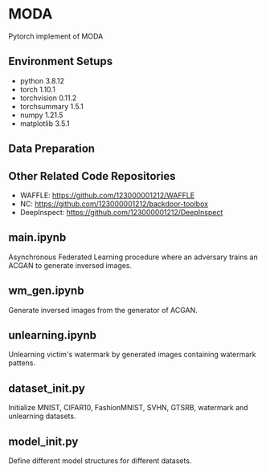 # MODA
 Pytorch implement of MODA

## Environment Setups

- python 3.8.12
- torch 1.10.1
- torchvision 0.11.2
- torchsummary 1.5.1
- numpy 1.21.5
- matplotlib 3.5.1

## Data Preparation





## Other Related Code Repositories

- WAFFLE: https://github.com/123000001212/WAFFLE
- NC: https://github.com/123000001212/backdoor-toolbox
- DeepInspect: https://github.com/123000001212/DeepInspect

## main.ipynb
Asynchronous Federated Learning procedure where an adversary trains an ACGAN to generate inversed images.
## wm_gen.ipynb
Generate inversed images from the generator of ACGAN.
## unlearning.ipynb
Unlearning victim's watermark by generated images containing watermark pattens.
## dataset_init.py
Initialize MNIST, CIFAR10, FashionMNIST, SVHN, GTSRB, watermark and unlearning datasets.
## model_init.py
Define different model structures for different datasets.
